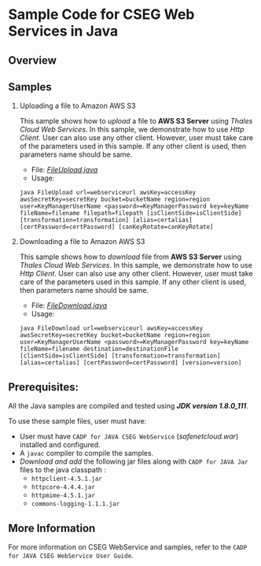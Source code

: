 # Sample Code for CSEG Web Services in Java

## Overview

## Samples

1. Uploading a file to Amazon AWS S3

    This sample shows how to *upload* a file to **AWS S3 Server** using *Thales Cloud Web Services*. In this sample, we demonstrate how to use *Http Client*. 
    User can also use any other client. However, user must take care of the parameters used in this sample. If any other client is used, then parameters name should be same.

    * File: [*FileUpload.java*](FileUpload.java)
    * Usage: 
    ```shell
    java FileUpload url=webserviceurl awsKey=accessKey awsSecretKey=secretKey bucket=bucketName region=region user=KeyManagerUserName <password>=KeyManagerPassword key=keyName fileName=filename filepath=filepath [isClientSide=isClientSide] [transformation=transformation] [alias=certalias] [certPassword=certPassword] [canKeyRotate=canKeyRotate]
    ```

1. Downloading a file to Amazon AWS S3

    This sample shows how to *download* file from **AWS S3 Server** using *Thales Cloud Web Services*. In this sample, we demonstrate how to use *Http Client*. 
    User can also use any other client. However, user must take care of the parameters used in this sample. If any other client is used, then parameters name should be same.
    
    * File: [*FileDownload.java*](FileDownload.java)
    * Usage: 
    ```shell
    java FileDownload url=webserviceurl awsKey=accessKey awsSecretKey=secretKey bucket=bucketName region=region user=KeyManagerUserName <password>=KeyManagerPassword key=keyName fileName=filename destination=destinationFile [clientSide=isClientSide] [transformation=transformation] [alias=certalias] [certPassword=certPassword] [version=version]
    ```

## Prerequisites: 

All the Java samples are compiled and tested using ***JDK version 1.8.0_111***.

To use these sample files, user must have:
- User must have `CADP for JAVA CSEG WebService` (*safenetcloud.war*) installed and configured.
- A `javac` compiler to compile the samples.
- *Download and add* the following jar files along with `CADP for JAVA Jar` files to the java classpath  :
	- `httpclient-4.5.1.jar`
    - `httpcore-4.4.4.jar`
    - `httpmime-4.5.1.jar`
    - `commons-logging-1.1.1.jar`

## More Information

For more information on CSEG WebService and samples, refer to the `CADP for JAVA CSEG WebService User Guide`.
